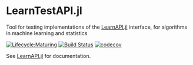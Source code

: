 # LearnTestAPI.jl

Tool for testing implementations of the
[LearnAPI.jl](https://juliaai.github.io/LearnAPI.jl/dev/) interface, for algorithms in
machine learning and statistics

[![Lifecycle:Maturing](https://img.shields.io/badge/Lifecycle-Maturing-007EC6)](https://github.com/JuliaAI/LearnAPI.jl/blob/dev/ROADMAP.md)
[![Build Status](https://github.com/JuliaAI/LearnTestAPI.jl/workflows/CI/badge.svg)](https://github.com/JuliaAI/LearnTestAPI.jl/actions)
[![codecov](https://codecov.io/gh/JuliaAI/LearnTestAPI.jl/graph/badge.svg?token=gCIQfDtzMt)](https://codecov.io/gh/JuliaAI/LearnTestAPI.jl)

See [LearnAPI.jl](https://juliaai.github.io/LearnAPI.jl/stable/) for documentation. 
